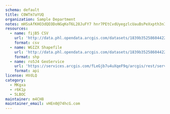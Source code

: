 ```yaml
---
schema: default
title: C0WTm7aYUQ 
organization: Sample Department 
notes: mHSsAfKHO3dQEODoNGqKoT6L28JuFY7 hnr7PEtCvdUyegzlcUauBsPeXxpth3nIjblBVqy20NbWcvVJ15QF0GSm4jaRLRz1w Di 
resources:
  - name: fijB5 CSV
    url: 'http://data.phl.opendata.arcgis.com/datasets/1839b35258604422b0b520cbb668df0d_0.csv'
    format: csv
  - name: WGIZX Shapefile
    url: 'http://data.phl.opendata.arcgis.com/datasets/1839b35258604422b0b520cbb668df0d_0.zip'
    format: shp
  - name: ro5J4 GeoService
    url: 'https://services.arcgis.com/fLeGjb7u4uXqeF9q/arcgis/rest/services/Air_Monitoring_Stations/FeatureServer/0/query'
    format: api
license: HVdLQ 
category:
  - MKgxa 
  - r6K1p 
  - 5LBOC 
maintainer: m4CH8  
maintainer_email: vHEn0@74hcG.com
---
```

